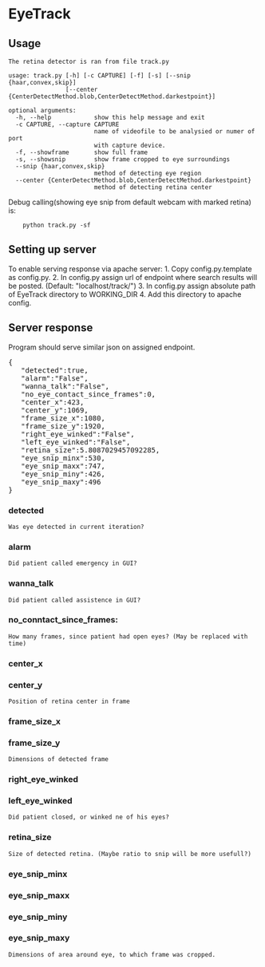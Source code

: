 # EyeTrack
## Usage
	The retina detector is ran from file track.py
```Console
usage: track.py [-h] [-c CAPTURE] [-f] [-s] [--snip {haar,convex,skip}]
                [--center {CenterDetectMethod.blob,CenterDetectMethod.darkestpoint}]

optional arguments:
  -h, --help            show this help message and exit
  -c CAPTURE, --capture CAPTURE
                        name of videofile to be analysied or numer of port
                        with capture device.
  -f, --showframe       show full frame
  -s, --showsnip        show frame cropped to eye surroundings
  --snip {haar,convex,skip}
                        method of detecting eye region
  --center {CenterDetectMethod.blob,CenterDetectMethod.darkestpoint}
                        method of detecting retina center
```
Debug calling(showing eye snip from default webcam with marked retina) is:
```Console
	python track.py -sf
```

## Setting up server
 To enable serving response via apache server:
	1. Copy config.py.template as config.py.
	2. In config.py assign url of endpoint where search results will be posted. (Default: "localhost/track/")
	3. In config.py assign absolute path of EyeTrack directory to WORKING_DIR
	4. Add this directory to apache config.

## Server response
Program should serve similar json on assigned endpoint.
<pre>
{  
   "detected":true,
   "alarm":"False",
   "wanna_talk":"False",
   "no_eye_contact_since_frames":0,
   "center_x":423,
   "center_y":1069,
   "frame_size_x":1080,
   "frame_size_y":1920,
   "right_eye_winked":"False",
   "left_eye_winked":"False",
   "retina_size":5.8087029457092285,
   "eye_snip_minx":530,
   "eye_snip_maxx":747,
   "eye_snip_miny":426,
   "eye_snip_maxy":496
}
</pre>
### detected
	Was eye detected in current iteration?
### alarm
	Did patient called emergency in GUI?
### wanna_talk
	Did patient called assistence in GUI?
### no_conntact_since_frames:
	How many frames, since patient had open eyes? (May be replaced with time)
### center_x 
### center_y
	Position of retina center in frame
### frame_size_x
### frame_size_y
	Dimensions of detected frame
### right_eye_winked
### left_eye_winked
	Did patient closed, or winked ne of his eyes?
### retina_size
	Size of detected retina. (Maybe ratio to snip will be more usefull?)
### eye_snip_minx
### eye_snip_maxx
### eye_snip_miny
### eye_snip_maxy
	Dimensions of area around eye, to which frame was cropped.
